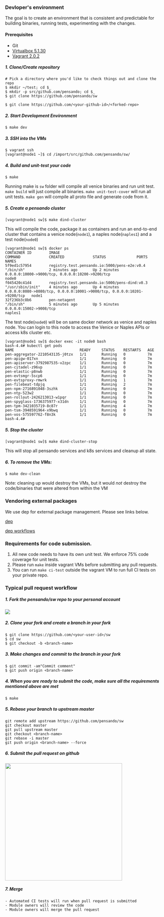 
### Devloper's environment
The goal is to create an environment that is consistent and predictable for building binaries, running tests,
experimenting with the changes.

#### Prerequisites
- Git
- [Virtualbox 5.1.30](https://www.virtualbox.org/wiki/Download_Old_Builds_5_1)
- [Vagrant 2.0.2](https://www.vagrantup.com/downloads.html)


##### 1. Clone/Create repository
```
# Pick a directory where you'd like to check things out and clone the repo
$ mkdir ~/test; cd $_
$ mkdir -p src/github.com/pensando; cd $_
$ git clone https://github.com/pensando/sw

$ git clone https://github.com/<your-github-id>/<forked-repo>
```

##### 2. Start Development Environment
```
$ make dev
```

##### 3. SSH into the VMs
```
$ vagrant ssh
[vagrant@node1 ~]$ cd /import/src/github.com/pensando/sw/
```

##### 4. Build and unit-test your code

```
$ make
```

Running make is `sw` folder will compile all venice binaries and run unit test. `make build` will just compile all binaries. `make unit-test-cover` will run all unit tests. `make gen` will compile all proto file and generate code from it.

##### 5. Create a pensando cluster
```
[vagrant@node1 sw]$ make dind-cluster
```

This will compile the code, package it as containers and run an end-to-end cluster that contains a venice node(`node1`), a naples node(`naples1`) and a test node(`node0`)

```
[vagrant@node1 sw]$ docker ps
CONTAINER ID        IMAGE                                           COMMAND             CREATED             STATUS              PORTS                                                                      NAMES
5f9ed1c57954        registry.test.pensando.io:5000/pens-e2e:v0.4    "/bin/sh"           2 minutes ago       Up 2 minutes        0.0.0.0:10000->9000/tcp, 0.0.0.0:10200->9200/tcp                           node0
f045420c41d4        registry.test.pensando.io:5000/pens-dind:v0.3   "/usr/sbin/init"    4 minutes ago       Up 4 minutes        0.0.0.0:8080->8080/tcp, 0.0.0.0:10001->9000/tcp, 0.0.0.0:10201->9200/tcp   node1
32f236b3c8b6        pen-netagent                                    "/bin/sh"           5 minutes ago       Up 5 minutes        0.0.0.0:15002->9008/tcp                                                    naples1
```

The test node(`node0`) will be on same docker network as venice and naples node. You can login to this node to access the Venice or Naples APIs or access k8s cluster etc.

```
[vagrant@node1 sw]$ docker exec -it node0 bash
bash-4.4# kubectl get pods
NAME                              READY     STATUS    RESTARTS   AGE
pen-aggregator-2210543135-j0tzx   1/1       Running   0          7m
pen-apigw-017xn                   1/1       Running   0          7m
pen-apiserver-3792987535-v2zpc    1/1       Running   0          7m
pen-citadel-z96vp                 1/1       Running   0          7m
pen-elastic-p8nwb                 1/1       Running   0          7m
pen-evtsmgr-5scp6                 1/1       Running   0          7m
pen-evtsproxy-rmwrk               1/1       Running   1          7m
pen-filebeat-tdpjq                1/1       Running   2          7m
pen-npm-2716891048-3szhk          1/1       Running   0          7m
pen-ntp-523w2                     1/1       Running   0          7m
pen-rollout-2426213013-w1pqr      1/1       Running   0          7m
pen-spyglass-1736375977-x31dn     1/1       Running   0          7m
pen-tpm-3421035719-8c87r          1/1       Running   4          7m
pen-tsm-3948591964-x9bwq          1/1       Running   0          7m
pen-vos-575597762-f8n3k           1/1       Running   0          7m
bash-4.4# 
```

##### 5. Stop the cluster
```
[vagrant@node1 sw]$ make dind-cluster-stop
```

This will stop all pensando services and k8s services and cleanup all state.

##### 6. To remove the VMs:

```
$ make dev-clean
```

Note: cleaning up would destroy the VMs, but it would *not* destroy the
code/binaries that were altered from within the VM

### Vendoring external packages
We use dep for external package management. Please see links below.

[ dep ](https://github.com/golang/dep/blob/master/README.md)

[ dep workflows ](https://github.com/pensando/sw/blob/master/docs/vendor.md#sample-workflows)


### Requirements for code submission.

1. All new code needs to have its own unit test. We enforce 75% code coverage for unit tests.
2. Please run `make` inside vagrant VMs before submitting any pull requests.
3. You can run `make ci-test` outside the vagrant VM to run full CI tests on your private repo.

### Typical pull request workflow

##### 1. Fork the pensando/sw repo to your personal account
<img src=https://help.github.com/assets/images/help/repository/fork_button.jpg>

##### 2. Clone your fork and create a branch in your fork
```
$ git clone https://github.com/<your-user-id>/sw
$ cd sw
$ git checkout -b <branch-name>
```

##### 3. Make changes and commit to the branch in your fork
```
$ git commit -am"Commit comment"
$ git push origin <branch-name>
```

##### 4. When you are ready to submit the code, make sure all the requirements mentioned above are met
```
$ make
```

##### 5. Rebase your branch to upstream master
```
git remote add upstream https://github.com/pensando/sw
git checkout master
git pull upstream master
git checkout <branch-name>
git rebase -i master
git push origin <branch-name> --force
```

##### 6. Submit the pull request on github
<img width="382" src=https://guides.github.com/activities/hello-world/create-pr.png>

##### 7. Merge
	- Automated CI tests will run when pull request is submitted
	- Module owners will review the code
	- Module owners will merge the pull request
